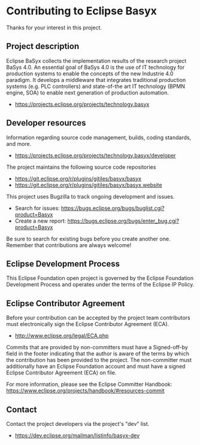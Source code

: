 <!--
SPDX-FileCopyrightText: 2021 Fraunhofer Institute for Experimental Software Engineering IESE

SPDX-License-Identifier: MIT
-->

# Contributing to Eclipse Basyx

Thanks for your interest in this project.

## Project description

Eclipse BaSyx collects the implementation results of the research project BaSys
4.0. An essential goal of BaSys 4.0 is the use of IT technology for production
systems to enable the concepts of the new Industrie 4.0 paradigm. It develops a
middleware that integrates traditional production systems (e.g. PLC controllers)
and state-of-the art IT technology (BPMN engine, SOA) to enable next generation
of production automation.

* https://projects.eclipse.org/projects/technology.basyx

## Developer resources

Information regarding source code management, builds, coding standards, and
more.

* https://projects.eclipse.org/projects/technology.basyx/developer

The project maintains the following source code repositories

* https://git.eclipse.org/r/plugins/gitiles/basyx/basyx
* https://git.eclipse.org/r/plugins/gitiles/basyx/basyx.website

This project uses Bugzilla to track ongoing development and issues.

* Search for issues: https://bugs.eclipse.org/bugs/buglist.cgi?product=Basyx
* Create a new report:
   https://bugs.eclipse.org/bugs/enter_bug.cgi?product=Basyx

Be sure to search for existing bugs before you create another one. Remember that
contributions are always welcome!

## Eclipse Development Process

This Eclipse Foundation open project is governed by the Eclipse Foundation
Development Process and operates under the terms of the Eclipse IP Policy.

## Eclipse Contributor Agreement

Before your contribution can be accepted by the project team contributors must
electronically sign the Eclipse Contributor Agreement (ECA).

* http://www.eclipse.org/legal/ECA.php

Commits that are provided by non-committers must have a Signed-off-by field in
the footer indicating that the author is aware of the terms by which the
contribution has been provided to the project. The non-committer must
additionally have an Eclipse Foundation account and must have a signed Eclipse
Contributor Agreement (ECA) on file.

For more information, please see the Eclipse Committer Handbook:
https://www.eclipse.org/projects/handbook/#resources-commit

## Contact

Contact the project developers via the project's "dev" list.

* https://dev.eclipse.org/mailman/listinfo/basyx-dev
